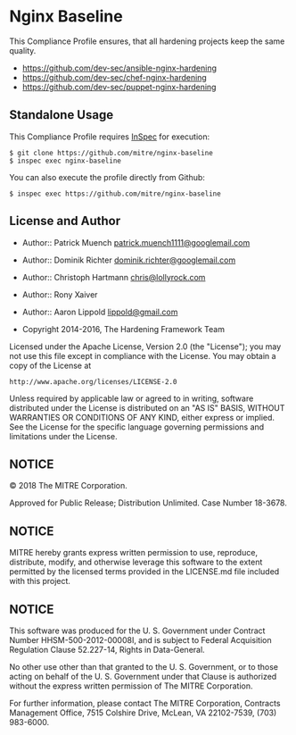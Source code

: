 Nginx Baseline
=====================

This Compliance Profile ensures, that all hardening projects keep the same quality.

- https://github.com/dev-sec/ansible-nginx-hardening
- https://github.com/dev-sec/chef-nginx-hardening
- https://github.com/dev-sec/puppet-nginx-hardening

## Standalone Usage

This Compliance Profile requires [InSpec](https://github.com/chef/inspec) for execution:

```
$ git clone https://github.com/mitre/nginx-baseline
$ inspec exec nginx-baseline
```

You can also execute the profile directly from Github:

```
$ inspec exec https://github.com/mitre/nginx-baseline
```

## License and Author

* Author:: Patrick Muench <patrick.muench1111@googlemail.com>
* Author:: Dominik Richter <dominik.richter@googlemail.com>
* Author:: Christoph Hartmann <chris@lollyrock.com>
* Author:: Rony Xaiver
* Author:: Aaron Lippold <lippold@gmail.com>

* Copyright 2014-2016, The Hardening Framework Team

Licensed under the Apache License, Version 2.0 (the "License");
you may not use this file except in compliance with the License.
You may obtain a copy of the License at

    http://www.apache.org/licenses/LICENSE-2.0

Unless required by applicable law or agreed to in writing, software
distributed under the License is distributed on an "AS IS" BASIS,
WITHOUT WARRANTIES OR CONDITIONS OF ANY KIND, either express or implied.
See the License for the specific language governing permissions and
limitations under the License.

## NOTICE 

© 2018 The MITRE Corporation.

Approved for Public Release; Distribution Unlimited. Case Number 18-3678.  

## NOTICE
MITRE hereby grants express written permission to use, reproduce, distribute, modify, and otherwise leverage this software to the extent permitted by the licensed terms provided in the LICENSE.md file included with this project.

## NOTICE

This software was produced for the U. S. Government under Contract Number HHSM-500-2012-00008I, and is subject to Federal Acquisition Regulation Clause 52.227-14, Rights in Data-General.  

No other use other than that granted to the U. S. Government, or to those acting on behalf of the U. S. Government under that Clause is authorized without the express written permission of The MITRE Corporation. 

For further information, please contact The MITRE Corporation, Contracts Management Office, 7515 Colshire Drive, McLean, VA  22102-7539, (703) 983-6000.
